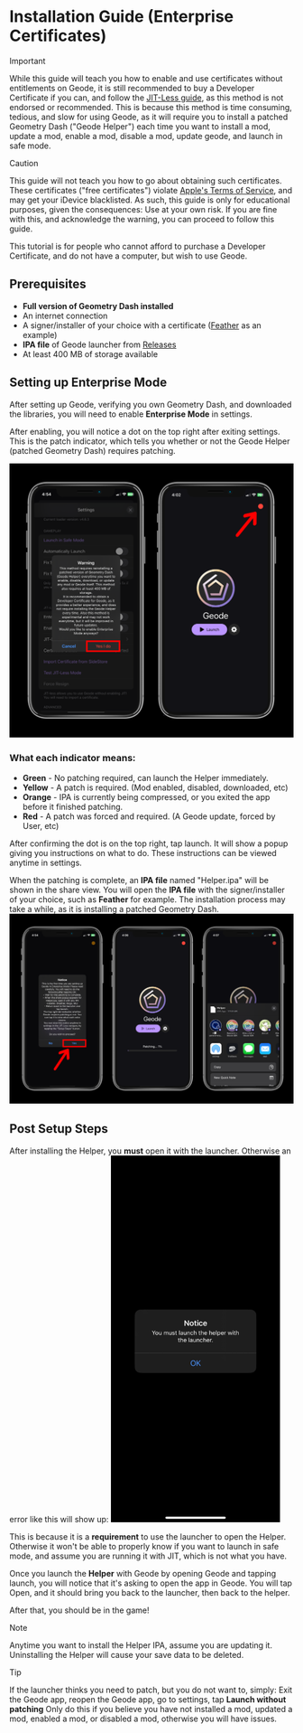 # Installation Guide (Enterprise Certificates)
> [!IMPORTANT]
> While this guide will teach you how to enable and use certificates without entitlements on Geode, it is still recommended to buy a Developer Certificate if you can, and follow the [JIT-Less guide](./JITLESS-INSTALL-GUIDE.md), as this method is not endorsed or recommended.
> This is because this method is time consuming, tedious, and slow for using Geode, as it will require you to install a patched Geometry Dash ("Geode Helper") each time you want to install a mod, update a mod, enable a mod, disable a mod, update geode, and launch in safe mode.

> [!CAUTION]
> This guide will not teach you how to go about obtaining such certificates. These certificates ("free certificates") violate [Apple's Terms of Service](https://developer.apple.com/support/terms/apple-developer-program-license-agreement/#ADPLA5), and may get your iDevice blacklisted. As such, this guide is only for educational purposes, given the consequences: Use at your own risk.
> If you are fine with this, and acknowledge the warning, you can proceed to follow this guide.

This tutorial is for people who cannot afford to purchase a Developer Certificate, and do not have a computer, but wish to use Geode.

## Prerequisites
- **Full version of Geometry Dash installed**
- An internet connection
- A signer/installer of your choice with a certificate ([Feather](https://github.com/khcrysalis/Feather) as an example)
- **IPA file** of Geode launcher from [Releases](https://github.com/geode-sdk/ios-launcher/releases/latest)
- At least 400 MB of storage available

## Setting up Enterprise Mode
After setting up Geode, verifying you own Geometry Dash, and downloaded the libraries, you will need to enable **Enterprise Mode** in settings.

After enabling, you will notice a dot on the top right after exiting settings. This is the patch indicator, which tells you whether or not the Geode Helper (patched Geometry Dash) requires patching.

![](./screenshots/enterprise-s1.png)

### What each indicator means:
- **Green** - No patching required, can launch the Helper immediately.
- **Yellow** - A patch is required. (Mod enabled, disabled, downloaded, etc)
- **Orange** - IPA is currently being compressed, or you exited the app before it finished patching.
- **Red** - A patch was forced and required. (A Geode update, forced by User, etc)

After confirming the dot is on the top right, tap launch. It will show a popup giving you instructions on what to do. These instructions can be viewed anytime in settings.

When the patching is complete, an **IPA file** named "Helper.ipa" will be shown in the share view. You will open the **IPA file** with the signer/installer of your choice, such as **Feather** for example. The installation process may take a while, as it is installing a patched Geometry Dash.
![](./screenshots/enterprise-s2.png)

## Post Setup Steps
After installing the Helper, you **must** open it with the launcher. Otherwise an error like this will show up:
<img src="./screenshots/enterprise-s3.png" alt="Launch Error" width="300"/>

This is because it is a **requirement** to use the launcher to open the Helper. Otherwise it won't be able to properly know if you want to launch in safe mode, and assume you are running it with JIT, which is not what you have.

Once you launch the **Helper** with Geode by opening Geode and tapping launch, you will notice that it's asking to open the app in Geode. You will tap Open, and it should bring you back to the launcher, then back to the helper.

After that, you should be in the game!

> [!NOTE]
> Anytime you want to install the Helper IPA, assume you are updating it. Uninstalling the Helper will cause your save data to be deleted.

> [!TIP]
> If the launcher thinks you need to patch, but you do not want to, simply: Exit the Geode app, reopen the Geode app, go to settings, tap **Launch without patching**
> Only do this if you believe you have not installed a mod, updated a mod, enabled a mod, or disabled a mod, otherwise you will have issues.
